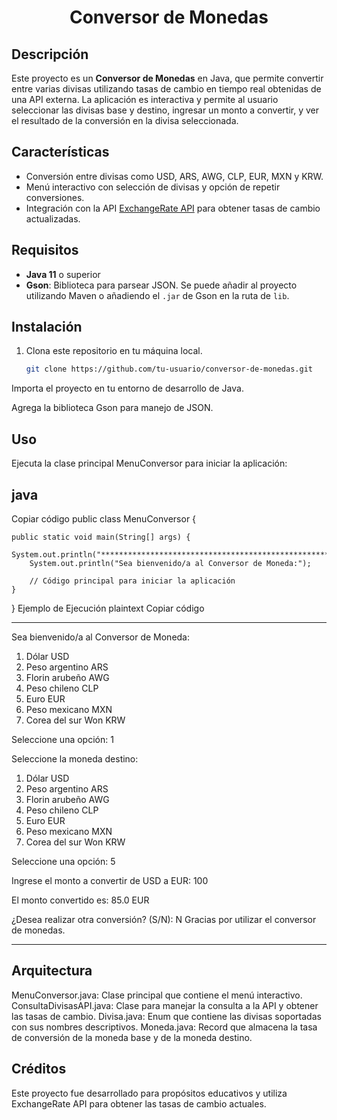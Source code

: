 <h1 align="center"> Conversor de Monedas </h1>

## Descripción
Este proyecto es un **Conversor de Monedas** en Java, que permite convertir entre varias divisas utilizando tasas de cambio en tiempo real obtenidas de una API externa. La aplicación es interactiva y permite al usuario seleccionar las divisas base y destino, ingresar un monto a convertir, y ver el resultado de la conversión en la divisa seleccionada.

## Características

- Conversión entre divisas como USD, ARS, AWG, CLP, EUR, MXN y KRW.
- Menú interactivo con selección de divisas y opción de repetir conversiones.
- Integración con la API [ExchangeRate API](https://www.exchangerate-api.com) para obtener tasas de cambio actualizadas.
  
## Requisitos

- **Java 11** o superior
- **Gson**: Biblioteca para parsear JSON. Se puede añadir al proyecto utilizando Maven o añadiendo el `.jar` de Gson en la ruta de `lib`.

## Instalación

1. Clona este repositorio en tu máquina local.
   ```bash
   git clone https://github.com/tu-usuario/conversor-de-monedas.git

Importa el proyecto en tu entorno de desarrollo de Java.

Agrega la biblioteca Gson para manejo de JSON.

## Uso
Ejecuta la clase principal MenuConversor para iniciar la aplicación:

## java
Copiar código
public class MenuConversor {

    public static void main(String[] args) {
        System.out.println("**********************************************************************");
        System.out.println("Sea bienvenido/a al Conversor de Moneda:");
        
        // Código principal para iniciar la aplicación
    }
}
Ejemplo de Ejecución
plaintext
Copiar código
**********************************************************************
Sea bienvenido/a al Conversor de Moneda: 

1. Dólar USD 
2. Peso argentino ARS 
3. Florin arubeño AWG 
4. Peso chileno CLP 
5. Euro EUR 
6. Peso mexicano MXN 
7. Corea del sur Won KRW 

Seleccione una opción: 1

Seleccione la moneda destino:
1. Dólar USD 
2. Peso argentino ARS 
3. Florin arubeño AWG 
4. Peso chileno CLP 
5. Euro EUR 
6. Peso mexicano MXN 
7. Corea del sur Won KRW 

Seleccione una opción: 5

Ingrese el monto a convertir de USD a EUR: 100

El monto convertido es: 85.0 EUR

¿Desea realizar otra conversión? (S/N): N
Gracias por utilizar el conversor de monedas.
**********************************************************************
## Arquitectura
MenuConversor.java: Clase principal que contiene el menú interactivo.
ConsultaDivisasAPI.java: Clase para manejar la consulta a la API y obtener las tasas de cambio.
Divisa.java: Enum que contiene las divisas soportadas con sus nombres descriptivos.
Moneda.java: Record que almacena la tasa de conversión de la moneda base y de la moneda destino.
## Créditos
Este proyecto fue desarrollado para propósitos educativos y utiliza ExchangeRate API para obtener las tasas de cambio actuales.
